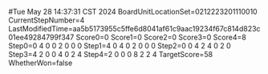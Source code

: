 #Tue May 28 14:37:31 CST 2024
BoardUnitLocationSet=0212223201110010
CurrentStepNumber=4
LastModifiedTime=aa5b5173955c5ffe6d8041af61c9aac19234f67c814d823c01ee49284799f347
Score0=0
Score1=0
Score2=0
Score3=0
Score4=8
Step0=0 4 0 0 2 0 0 0 
Step1=4 0 4 0 2 0 0 0 
Step2=0 0 4 2 4 0 2 0 
Step3=4 2 0 0 4 0 2 4 
Step4=2 0 0 0 8 2 2 4 
TargetScore=58
WhetherWon=false
